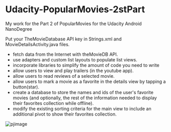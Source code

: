 # Udacity-PopularMovies-2stPart

My work for the Part 2 of PopularMovies for the Udacity Android NanoDegree

Put your TheMovieDatabase API key in Strings.xml and MovieDetailsActivity.java files.

- fetch data from the Internet with theMovieDB API.
- use adapters and custom list layouts to populate list views.
- incorporate libraries to simplify the amount of code you need to write
- allow users to view and play trailers (in the youtube app).
- allow users to read reviews of a selected movie.
- allow users to mark a movie as a favorite in the details view by tapping a button(star).
- create a database to store the names and ids of the user's favorite movies (and optionally, the rest of the information needed to display their favorites collection while offline).
- modify the existing sorting criteria for the main view to include an additional pivot to show their favorites collection.

![pjimage](https://user-images.githubusercontent.com/10677178/44870491-bbc02500-ac90-11e8-80e1-ed1d00fb3aaf.jpg)

